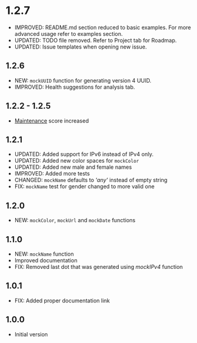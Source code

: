 # 1.2.7
- IMPROVED: README.md section reduced to basic examples. For more advanced
            usage refer to examples section.
- UPDATED: TODO file removed. Refer to Project tab for Roadmap.
- UPDATED: Issue templates when opening new issue.

## 1.2.6

- NEW: `mockUUID` function for generating version 4 UUID.
- IMPROVED: Health suggestions for analysis tab.

## 1.2.2 - 1.2.5

- [Maintenance](https://pub.dartlang.org/packages/mock_data#-analysis-tab-) score increased

## 1.2.1

- UPDATED: Added support for IPv6 instead of IPv4 only.
- UPDATED: Added new color spaces for `mockColor`
- UPDATED: Added new male and female names
- IMPROVED: Added more tests
- CHANGED: `mockName` defaults to _'any'_ instead of empty string
- FIX: `mockName` test for gender changed to more valid one

## 1.2.0

- NEW: `mockColor`, `mockUrl` and `mockDate` functions

## 1.1.0

- NEW: `mockName` function
- Improved documentation
- FIX: Removed last dot that was generated using _mockIPv4_ function

## 1.0.1

- FIX: Added proper documentation link

## 1.0.0

- Initial version
